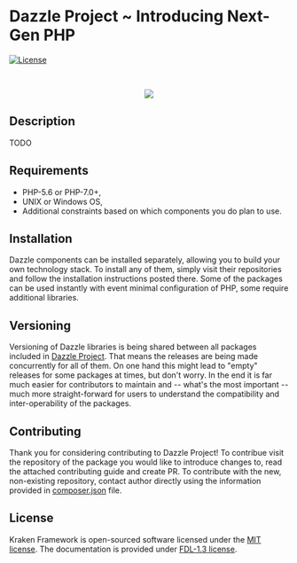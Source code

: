 # Dazzle Project ~ Introducing Next-Gen PHP

[![License](https://poser.pugx.org/kraken-php/framework/license)](https://packagist.org/packages/kraken-php/framework)

<br>
<p align="center">
<img src="https://github.com/dazzle-php/dazzle/blob/master/media/dazzle-github.png" />
</p>

## Description

TODO

## Requirements

* PHP-5.6 or PHP-7.0+,
* UNIX or Windows OS,
* Additional constraints based on which components you do plan to use.

## Installation

Dazzle components can be installed separately, allowing you to build your own technology stack. To install any of them, simply visit their repositories and follow the installation instructions posted there. Some of the packages can be used instantly with event minimal configuration of PHP, some require additional libraries.

## Versioning

Versioning of Dazzle libraries is being shared between all packages included in [Dazzle Project](https://github.com/dazzle-php/dazzle). That means the releases are being made concurrently for all of them. On one hand this might lead to "empty" releases for some packages at times, but don't worry. In the end it is far much easier for contributors to maintain and -- what's the most important -- much more straight-forward for users to understand the compatibility and inter-operability of the packages.

## Contributing

Thank you for considering contributing to Dazzle Project! To contribue visit the repository of the package you would like to introduce changes to, read the attached contributing guide and create PR. To contribute with the new, non-existing repository, contact author directly using the information provided in [composer.json](https://github.com/dazzle-php/dazzle/blob/master/composer.json) file.

## License

Kraken Framework is open-sourced software licensed under the [MIT license](http://opensource.org/licenses/MIT). The documentation is provided under [FDL-1.3 license](https://www.gnu.org/licenses/fdl-1.3.en.html).
